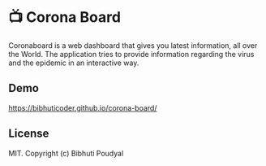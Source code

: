 # 📺 Corona Board

Coronaboard is a web dashboard that gives you latest information, all over the World. The application tries to provide information regarding the virus and the epidemic in an interactive way.

## Demo
https://bibhuticoder.github.io/corona-board/

## License
MIT. Copyright (c) Bibhuti Poudyal
